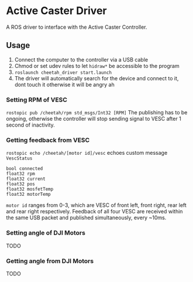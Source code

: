 # Active Caster Driver
A ROS driver to interface with the Active Caster Controller.

## Usage
1. Connect the computer to the controller via a USB cable 
2. Chmod or set udev rules to let `hidraw*` be accessible to the program
3. `roslaunch cheetah_driver start.launch`
4. The driver will automatically search for the device and connect to it, dont touch it otherwise it will be angry ah

### Setting RPM of VESC
```rostopic pub /cheetah/rpm std_msgs/Int32 [RPM]```
The publishing has to be ongoing, otherwise the controller will stop sending signal to VESC after 1 second of inactivity.


### Getting feedback from VESC
```rostopic echo /cheetah/[motor id]/vesc``` echoes custom message `VescStatus`
```
bool connected
float32 rpm
float32 current
float32 pos
float32 mosfetTemp
float32 motorTemp
```
`motor id` ranges from 0-3, which are VESC of front left, front right, rear left and rear right respectively. Feedback of all four VESC are received within the same USB packet and published simultaneously, every ~10ms.

### Setting angle of DJI Motors
TODO

### Getting angle from DJI Motors
TODO
